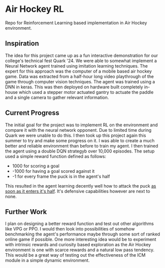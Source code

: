 # **Air Hockey RL**

Repo for Reinforcement Learning based implementation in Air Hockey environment.


## Inspiration
The idea for this project came up as a fun interactive demonstration for our college's technical fest Quark '24. We were able to somewhat implement a Neural Network agent trained using imitation learning techniques. The expert for this approach was the computer of a mobile based air hockey game. Data was extracted from a half-hour long video playthrough of the game through computer vision techniques. The agent was trained using a DNN in keras. This was then deployed on hardware built completely in-house which used a stepper motor actuated gantry to actuate the paddle and a single camera to gather relevant information.


## Current Progress
The initial goal for the project was to implement RL on the environment and compare it with the neural network opponent. Due to limited time during Quark we were unable to do this. I then took up this project again this summer to try and make some progress on it. I was able to create a much better and reliable environment than before to train my agent. I then trained the agent using a double DQN strategyb over 10,000 episodes. The setup used a simple reward function defined as follows:
  - 1000 for scoring a goal
  - -1000 for having a goal scored against it
  - -1 for every frame the puck is in the agent's half

This resulted in the agent learning decently well how to attack the puck [as soon as it enters it's half](/RL_vs_NN.mp4). It's defensive capabilities however are next to none.


## Further Work
I plan on designing a better reward function and test out other algorithms like VPG or PPO. I would then look into possibilities of somehow benchmarking the agent's performance maybe through some sort of ranked online game if possible.
One more interesting idea would be to experiment with intrinsic rewards and curiosity based exploration as the Air Hockey environment is one with scarce rewards and a natural low pass tendency. This would be a great way of testing out the effectiveness of the ICM module in a simple dynamic environment.


